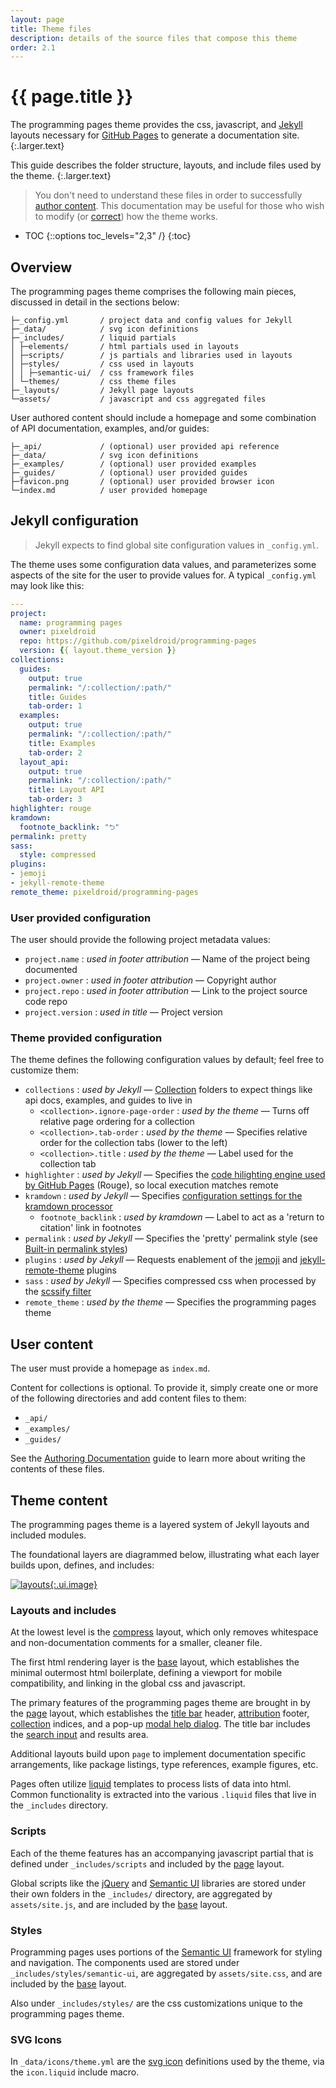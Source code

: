 ```yaml
---
layout: page
title: Theme files
description: details of the source files that compose this theme
order: 2.1
---
```


# {{ page.title }}

The programming pages theme provides the css, javascript, and [Jekyll][ghjekyll] layouts necessary for [GitHub Pages][ghpages] to generate a documentation site.
{:.larger.text}

This guide describes the folder structure, layouts, and include files used by the theme.
{:.larger.text}

> You don't need to understand these files in order to successfully [author content][authoring-documentation]. This documentation may be useful for those who wish to modify (or [correct][reporting-issues]) how the theme works.

- TOC
{::options toc_levels="2,3" /}
{:toc}


## Overview

The programming pages theme comprises the following main pieces, discussed in detail in the sections below:

    ├─_config.yml       / project data and config values for Jekyll
    ├─_data/            / svg icon definitions
    ├─_includes/        / liquid partials
    │ ├─elements/       / html partials used in layouts
    │ ├─scripts/        / js partials and libraries used in layouts
    │ ├─styles/         / css used in layouts
    │ │ ├─semantic-ui/  / css framework files
    │ └─themes/         / css theme files
    ├─_layouts/         / Jekyll page layouts
    └─assets/           / javascript and css aggregated files

User authored content should include a homepage and some combination of API documentation, examples, and/or guides:

    ├─_api/             / (optional) user provided api reference
    ├─_data/            / svg icon definitions
    ├─_examples/        / (optional) user provided examples
    ├─_guides/          / (optional) user provided guides
    ├─favicon.png       / (optional) user provided browser icon
    └─index.md          / user provided homepage


## Jekyll configuration

> Jekyll expects to find global site configuration values in `_config.yml`.

The theme uses some configuration data values, and parameterizes some aspects of the site for the user to provide values for.
A typical `_config.yml` may look like this:

```yaml
---
project:
  name: programming pages
  owner: pixeldroid
  repo: https://github.com/pixeldroid/programming-pages
  version: {{ layout.theme_version }}
collections:
  guides:
    output: true
    permalink: "/:collection/:path/"
    title: Guides
    tab-order: 1
  examples:
    output: true
    permalink: "/:collection/:path/"
    title: Examples
    tab-order: 2
  layout_api:
    output: true
    permalink: "/:collection/:path/"
    title: Layout API
    tab-order: 3
highlighter: rouge
kramdown:
  footnote_backlink: "⮌"
permalink: pretty
sass:
  style: compressed
plugins:
- jemoji
- jekyll-remote-theme
remote_theme: pixeldroid/programming-pages
```


### User provided configuration

The user should provide the following project metadata values:

- `project.name` : _used in footer attribution_ &mdash; Name of the project being documented
- `project.owner` : _used in footer attribution_ &mdash; Copyright author
- `project.repo` : _used in footer attribution_ &mdash; Link to the project source code repo
- `project.version` : _used in title_ &mdash; Project version

### Theme provided configuration

The theme defines the following configuration values by default; feel free to customize them:

- `collections` : _used by Jekyll_ &mdash; [Collection][jekyll-collection] folders to expect things like api docs, examples, and guides to live in
  - `<collection>.ignore-page-order` : _used by the theme_ &mdash; Turns off relative page ordering for a collection
  - `<collection>.tab-order` : _used by the theme_ &mdash; Specifies relative order for the collection tabs (lower to the left)
  - `<collection>.title` : _used by the theme_ &mdash; Label used for the collection tab
- `highlighter` : _used by Jekyll_ &mdash; Specifies the [code hilighting engine used by GitHub Pages][ghpages-rouge] (Rouge), so local execution matches remote
- `kramdown` : _used by Jekyll_ &mdash; Specifies [configuration settings for the kramdown processor][ghpages-kramdown]
  - `footnote_backlink` : _used by kramdown_ &mdash; Label to act as a 'return to citation' link in footnotes
- `permalink` : _used by Jekyll_ &mdash; Specifies the 'pretty' permalink style (see [Built-in permalink styles][jekyll-permalink])
- `plugins` : _used by Jekyll_ &mdash; Requests enablement of the [jemoji][ghpages-jemoji] and [jekyll-remote-theme][ghpages-jekyll-remote-theme] plugins
- `sass` : _used by Jekyll_ &mdash; Specifies compressed css when processed by the [scssify filter][jekyll-scssify]
- `remote_theme` : _used by the theme_ &mdash; Specifies the programming pages theme


## User content

The user must provide a homepage as `index.md`.

Content for collections is optional. To provide it, simply create one or more of the following directories and add content files to them:

- `_api/`
- `_examples/`
- `_guides/`

See the [Authoring Documentation][authoring-documentation] guide to learn more about writing the contents of these files.


## Theme content

The programming pages theme is a layered system of Jekyll layouts and included modules.

The foundational layers are diagrammed below, illustrating what each layer builds upon, defines, and includes:

[![layouts](template-structure.draw-io.png "diagram of the template structure (draw.io)"){:.ui.image}](template-structure.draw-io.png)

### Layouts and includes

At the lowest level is the [compress][layout-compress] layout, which only removes whitespace and non-documentation comments for a smaller, cleaner file.

The first html rendering layer is the [base][layout-base] layout, which establishes the minimal outermost html boilerplate, defining a viewport for mobile compatibility, and linking in the global css and javascript.

The primary features of the programming pages theme are brought in by the [page][layout-page] layout, which establishes the [title bar][feature-title] header, [attribution][feature-attribution] footer, [collection][feature-collections] indices, and a pop-up [modal help dialog][feature-help]. The title bar includes the [search input][feature-search] and results area.

Additional layouts build upon `page` to implement documentation specific arrangements, like package listings, type references, example figures, etc.

Pages often utilize [liquid][liquid] templates to process lists of data into html. Common functionality is extracted into the various `.liquid` files that live in the `_includes` directory.

### Scripts

Each of the theme features has an accompanying javascript partial that is defined under `_includes/scripts` and included by the [page][layout-page] layout.

Global scripts like the [jQuery][jquery] and [Semantic UI][semantic-ui] libraries are stored under their own folders in the `_includes/` directory, are aggregated by `assets/site.js`, and are included by the [base][layout-base] layout.

### Styles

Programming pages uses portions of the [Semantic UI][semantic-ui] framework for styling and navigation. The components used are stored under `_includes/styles/semantic-ui`, are aggregated by `assets/site.css`, and are included by the [base][layout-base] layout.

Also under `_includes/styles/` are the css customizations unique to the programming pages theme.

### SVG Icons

In `_data/icons/theme.yml` are the [svg icon][svg-icons] definitions used by the theme, via the `icon.liquid` include macro.



[authoring-documentation]: {{site.baseurl}}/guides/Authoring-Documentation/#/guides/ "Authoring documentation with the programming pages theme"
[feature-attribution]: {{site.baseurl}}/guides/Theme-Features/#attribution "attribution feature"
[feature-collections]: {{site.baseurl}}/guides/Theme-Features/#collection-indices "collections feature"
[feature-help]: {{site.baseurl}}/guides/Theme-Features/#help-overlay "help feature"
[feature-search]: {{site.baseurl}}/guides/Theme-Features/#search-input "search feature"
[feature-title]: {{site.baseurl}}/guides/Theme-Features/#title-bar "title bar feature"
[ghjekyll]: https://help.github.com/articles/using-jekyll-as-a-static-site-generator-with-github-pages/ "Using Jekyll as a static site generator with GitHub Pages"
[ghpages-jekyll-remote-theme]: https://github.com/benbalter/jekyll-remote-theme "Jekyll plugin for building Jekyll sites with any GitHub-hosted theme"
[ghpages-jemoji]: https://help.github.com/articles/emoji-on-github-pages/ "Emoji on GitHub Pages"
[ghpages-kramdown]: https://kramdown.gettalong.org/options.html "configuration options for the kramdown converter used in Jekyll"
[ghpages-rouge]: https://help.github.com/articles/using-syntax-highlighting-on-github-pages/ "Using syntax highlighting on GitHub Pages"
[ghpages]: https://pages.github.com/ "GitHub Pages"
[jekyll-collection]: https://jekyllrb.com/docs/collections/#step1 "Tell Jekyll to read in your collection"
[jekyll-permalink]: https://jekyllrb.com/docs/permalinks/#builtinpermalinkstyles "Built-in permalink styles"
[jekyll-scssify]: https://jekyllrb.com/docs/templates/#filters "Jekyll sassify filter"
[jquery]: https://jquery.com/ "jQuery javascript library"
[layout-base]: {{site.baseurl}}/layout_api/base/#/layout_api/ "base layout"
[layout-compress]: {{site.baseurl}}/layout_api/compress/#/layout_api/ "compress layout"
[layout-page]: {{site.baseurl}}/layout_api/page/#/layout_api/ "page layout"
[liquid]: http://shopify.github.io/liquid/ "Liquid is an open-source template language used by Jekyll"
[semantic-ui]: https://semantic-ui.com/ "Semantic UI css and javascript framework"
[reporting-issues]: {{site.baseurl}}/guides/Reporting-Issues-and-Contributing/#/guides/ "Reporting issues and contributing"
[svg-icons]: {{site.baseurl}}/examples/sampler/#icons "SVG icons provided by the programming pages theme"
